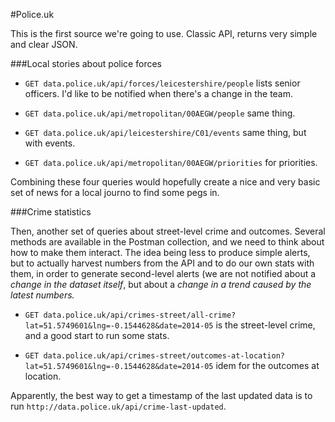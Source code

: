 #Police.uk

This is the first source we're going to use. 
Classic API, returns very simple and clear JSON.

###Local stories about police forces

- ``GET data.police.uk/api/forces/leicestershire/people`` lists senior officers. I'd like to be notified when there's a change in the team.

- ``GET data.police.uk/api/metropolitan/00AEGW/people`` same thing.

- ``GET data.police.uk/api/leicestershire/C01/events`` same thing, but with events.

- ``GET data.police.uk/api/metropolitan/00AEGW/priorities`` for priorities.

Combining these four queries would hopefully create a nice and very basic set of news for a local journo to find some pegs in.

###Crime statistics

Then, another set of queries about street-level crime and outcomes. Several methods are available in the Postman collection, and we need to think about how to make them interact. 
The idea being less to produce simple alerts, but to actually harvest numbers from the API and to do our own stats with them, in order to generate second-level alerts (we are not notified about a *change in the dataset itself*, but about a *change in a trend caused by the latest numbers.*

- ``GET data.police.uk/api/crimes-street/all-crime?lat=51.5749601&lng=-0.1544628&date=2014-05`` is the street-level crime, and a good start to run some stats.

- ``GET data.police.uk/api/crimes-street/outcomes-at-location?lat=51.5749601&lng=-0.1544628&date=2014-05`` idem for the outcomes at location.

Apparently, the best way to get a timestamp of the last updated data is to run ``http://data.police.uk/api/crime-last-updated``.
